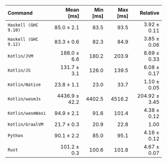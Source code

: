 | Command | Mean [ms] | Min [ms] | Max [ms] | Relative |
|:---|---:|---:|---:|---:|
| `Haskell (GHC 9.10)` | 85.0 ± 2.1 | 83.5 | 93.5 | 3.92 ± 0.11 |
| `Haskell (GHC 9.12)` | 83.3 ± 0.6 | 82.3 | 84.9 | 3.85 ± 0.06 |
| `Kotlin/JVM` | 188.0 ± 6.6 | 180.2 | 203.9 | 8.69 ± 0.33 |
| `Kotlin/JS` | 131.7 ± 3.1 | 126.0 | 139.5 | 6.08 ± 0.17 |
| `Kotlin/Native` | 23.8 ± 1.1 | 23.0 | 33.7 | 1.10 ± 0.05 |
| `Kotlin/wasmJs` | 4436.9 ± 42.2 | 4402.5 | 4516.2 | 204.92 ± 3.45 |
| `Kotlin/wasmWasi` | 94.9 ± 2.1 | 91.6 | 101.4 | 4.38 ± 0.12 |
| `Kotlin/GraalVM` | 21.7 ± 0.3 | 20.9 | 22.8 | 1.00 |
| `Python` | 90.1 ± 2.2 | 85.0 | 95.1 | 4.16 ± 0.12 |
| `Rust` | 101.2 ± 0.3 | 100.6 | 101.8 | 4.67 ± 0.07 |
